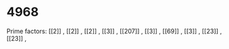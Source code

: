 # 4968

Prime factors: [[2]] , [[2]] , [[2]] , [[3]] , [[207]] , [[3]] , [[69]] , [[3]] , [[23]] , [[23]] , 